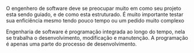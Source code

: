 O engenhero de software deve se preocupar muito em como seu projeto esta sendo guiado, e de como esta estruturado. É muito importante testar sua enficiência mesmo tendo pouco tempo ou um pedido muito complexo

Engenharia de software é programação integrada ao longo do tempo, nela se trabalha o desenvolvimento, modificação e manutenção. A programação é apenas uma parte do processo de desenvolvimento. 
